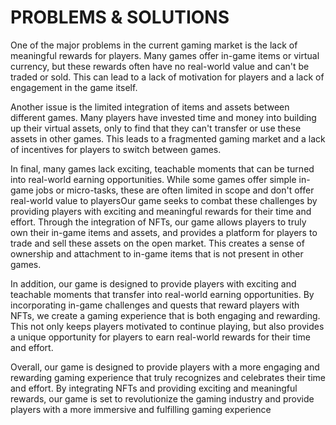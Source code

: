 # PROBLEMS & SOLUTIONS

One of the major problems in the current gaming market is the lack of meaningful rewards for players. Many games offer in-game items or virtual currency, but these rewards often have no real-world value and can't be traded or sold. This can lead to a lack of motivation for players and a lack of engagement in the game itself.

Another issue is the limited integration of items and assets between different games. Many players have invested time and money into building up their virtual assets, only to find that they can't transfer or use these assets in other games. This leads to a fragmented gaming market and a lack of incentives for players to switch between games.

In final, many games lack exciting, teachable moments that can be turned into real-world earning opportunities. While some games offer simple in-game jobs or micro-tasks, these are often limited in scope and don't offer real-world value to playersOur game seeks to combat these challenges by providing players with exciting and meaningful rewards for their time and effort. Through the integration of NFTs, our game allows players to truly own their in-game items and assets, and provides a platform for players to trade and sell these assets on the open market. This creates a sense of ownership and attachment to in-game items that is not present in other games.

In addition, our game is designed to provide players with exciting and teachable moments that transfer into real-world earning opportunities. By incorporating in-game challenges and quests that reward players with NFTs, we create a gaming experience that is both engaging and rewarding. This not only keeps players motivated to continue playing, but also provides a unique opportunity for players to earn real-world rewards for their time and effort.

Overall, our game is designed to provide players with a more engaging and rewarding gaming experience that truly recognizes and celebrates their time and effort. By integrating NFTs and providing exciting and meaningful rewards, our game is set to revolutionize the gaming industry and provide players with a more immersive and fulfilling gaming experience
